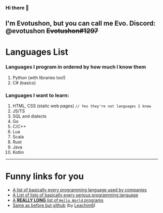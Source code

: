 ### Hi there 👋

I'm **Evotushon**, but you can call me **Evo**.
Discord: @evotushon ~~Evotushon#1297~~
---
# Languages List
### Languages I program in ordered by how much I know them
  1. Python (with libraries too!)
  2. C# (basics)
### Languages I want to learn:
  1. HTML, CSS (static web pages) `// Yes they're not languages I know`
  2. JS/TS
  3. SQL and dialects
  4. Go
  5. C/C++
  6. Lua
  7. Scala
  8. Rust
  9. Java
  8. Kotlin

---
# Funny links for you
- [A list of basically every programming language used by companies](https://en.wikipedia.org/wiki/List_of_programming_languages)
- [A List of lists of basically every serious programming language](https://en.wikipedia.org/wiki/Lists_of_programming_languages)
- [A **REALLY LONG** list of `Hello World` programs](https://en.wikibooks.org/wiki/Computer_Programming/Hello_world)
- [Same as before but github](https://github.com/leachim6/hello-world) (by [Leachim6](https://github.com/leachim6/))
